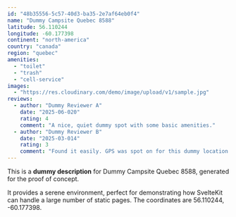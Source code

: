 ```yaml
---
id: "48b35556-5c57-40d3-ba35-2e7af64eb0f4"
name: "Dummy Campsite Quebec 8588"
latitude: 56.110244
longitude: -60.177398
continent: "north-america"
country: "canada"
region: "quebec"
amenities:
  - "toilet"
  - "trash"
  - "cell-service"
images:
  - "https://res.cloudinary.com/demo/image/upload/v1/sample.jpg"
reviews:
  - author: "Dummy Reviewer A"
    date: "2025-06-020"
    rating: 4
    comment: "A nice, quiet dummy spot with some basic amenities."
  - author: "Dummy Reviewer B"
    date: "2025-03-014"
    rating: 3
    comment: "Found it easily. GPS was spot on for this dummy location."
---
```


This is a **dummy description** for Dummy Campsite Quebec 8588, generated for the proof of concept.

It provides a serene environment, perfect for demonstrating how SvelteKit can handle a large number of static pages. The coordinates are 56.110244, -60.177398.
